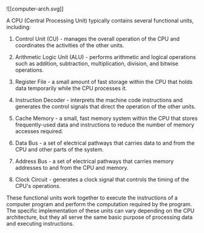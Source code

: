
![[computer-arch.svg]]


A CPU (Central Processing Unit) typically contains several functional units, including:

1.  Control Unit (CU) - manages the overall operation of the CPU and coordinates the activities of the other units.
    
2.  Arithmetic Logic Unit (ALU) - performs arithmetic and logical operations such as addition, subtraction, multiplication, division, and bitwise operations.
    
3.  Register File - a small amount of fast storage within the CPU that holds data temporarily while the CPU processes it.
    
4.  Instruction Decoder - interprets the machine code instructions and generates the control signals that direct the operation of the other units.
    
5.  Cache Memory - a small, fast memory system within the CPU that stores frequently-used data and instructions to reduce the number of memory accesses required.
    
6.  Data Bus - a set of electrical pathways that carries data to and from the CPU and other parts of the system.
    
7.  Address Bus - a set of electrical pathways that carries memory addresses to and from the CPU and memory.
    
8.  Clock Circuit - generates a clock signal that controls the timing of the CPU's operations.
    

These functional units work together to execute the instructions of a computer program and perform the computation required by the program. The specific implementation of these units can vary depending on the CPU architecture, but they all serve the same basic purpose of processing data and executing instructions.
